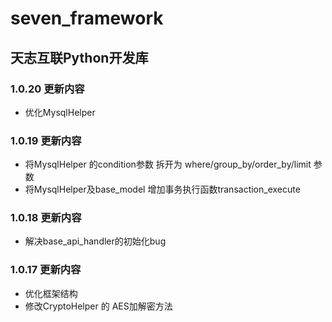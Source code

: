 

<!--
 * @Author: ChenXiaolei
 * @Date: 2020-04-22 17:57:36
 * @LastEditTime: 2020-04-28 19:52:04
 * @LastEditors: ChenXiaolei
 * @Description: 
 -->
# seven_framework

## 天志互联Python开发库

### 1.0.20 更新内容
* 优化MysqlHelper

### 1.0.19 更新内容
* 将MysqlHelper 的condition参数 拆开为 where/group_by/order_by/limit 参数
* 将MysqlHelper及base_model 增加事务执行函数transaction_execute

### 1.0.18 更新内容
* 解决base_api_handler的初始化bug

### 1.0.17 更新内容
* 优化框架结构
* 修改CryptoHelper 的 AES加解密方法